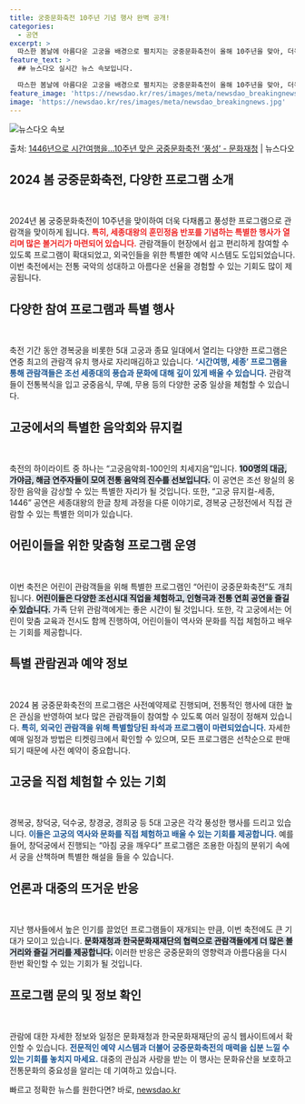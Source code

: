 ```yaml
---
title: 궁중문화축전 10주년 기념 행사 완벽 공개!
categories:
  - 공연
excerpt: >
  따스한 봄날에 아름다운 고궁을 배경으로 펼치지는 궁중문화축전이 올해 10주년을 맞아, 더욱 풍성한 프로그램으…
feature_text: >
  ## 뉴스다오 실시간 뉴스 속보입니다.

  따스한 봄날에 아름다운 고궁을 배경으로 펼치지는 궁중문화축전이 올해 10주년을 맞아, 더욱 풍성한 프로그램으…
feature_image: 'https://newsdao.kr/res/images/meta/newsdao_breakingnews.jpg'
image: 'https://newsdao.kr/res/images/meta/newsdao_breakingnews.jpg'
---
```


![뉴스다오 속보](https://newsdao.kr/res/images/meta/newsdao_breakingnews.jpg)

<p>출처: <a href="https://newsdao.kr/3513" rel="dofollow">1446년으로 시간여행을…10주년 맞은 궁중문화축전 ‘풍성’ - 문화재청</a> | 뉴스다오</p>

<h2 data-ke-size="size26">2024 봄 궁중문화축전, 다양한 프로그램 소개</h2>

<p data-ke-size="size16">&nbsp;</p>

2024년 봄 궁중문화축전이 10주년을 맞이하여 더욱 다채롭고 풍성한 프로그램으로 관람객을 맞이하게 됩니다. <b><span style="color: #ee2323;">특히, 세종대왕의 훈민정음 반포를 기념하는 특별한 행사가 열리며 많은 볼거리가 마련되어 있습니다.</span></b> 관람객들이 현장에서 쉽고 편리하게 참여할 수 있도록 프로그램이 확대되었고, 외국인들을 위한 특별한 예약 시스템도 도입되었습니다. 이번 축전에서는 전통 국악의 성대하고 아름다운 선율을 경험할 수 있는 기회도 많이 제공됩니다.

<h2 data-ke-size="size26">다양한 참여 프로그램과 특별 행사</h2>

<p data-ke-size="size16">&nbsp;</p>

축전 기간 동안 경복궁을 비롯한 5대 고궁과 종묘 일대에서 열리는 다양한 프로그램은 연중 최고의 관람객 유치 행사로 자리매김하고 있습니다. <b><span style="color: #1a5490;">‘시간여행, 세종’ 프로그램을 통해 관람객들은 조선 세종대의 풍습과 문화에 대해 깊이 있게 배울 수 있습니다.</span></b> 관람객들이 전통복식을 입고 궁중음식, 무예, 무용 등의 다양한 궁중 일상을 체험할 수 있습니다. 

<h2 data-ke-size="size26">고궁에서의 특별한 음악회와 뮤지컬</h2>

<p data-ke-size="size16">&nbsp;</p>

축전의 하이라이트 중 하나는 “고궁음악회-100인의 치세지음”입니다. <b><span style="background-color: #21538527;">100명의 대금, 가야금, 해금 연주자들이 모여 전통 음악의 진수를 선보입니다.</span></b> 이 공연은 조선 왕실의 웅장한 음악을 감상할 수 있는 특별한 자리가 될 것입니다. 또한, “고궁 뮤지컬-세종, 1446” 공연은 세종대왕의 한글 창제 과정을 다룬 이야기로, 경복궁 근정전에서 직접 관람할 수 있는 특별한 의미가 있습니다.

<h2 data-ke-size="size26">어린이들을 위한 맞춤형 프로그램 운영</h2>

<p data-ke-size="size16">&nbsp;</p>

이번 축전은 어린이 관람객들을 위해 특별한 프로그램인 “어린이 궁중문화축전”도 개최됩니다. <b><span style="background-color: #21538527;">어린이들은 다양한 조선시대 직업을 체험하고, 인형극과 전통 연희 공연을 즐길 수 있습니다.</span></b> 가족 단위 관람객에게는 좋은 시간이 될 것입니다. 또한, 각 고궁에서는 어린이 맞춤 교육과 전시도 함께 진행하여, 어린이들이 역사와 문화를 직접 체험하고 배우는 기회를 제공합니다.

<h2 data-ke-size="size26">특별 관람권과 예약 정보</h2>

<p data-ke-size="size16">&nbsp;</p>

2024 봄 궁중문화축전의 프로그램은 사전예약제로 진행되며, 전통적인 행사에 대한 높은 관심을 반영하여 보다 많은 관람객들이 참여할 수 있도록 여러 일정이 정해져 있습니다. <b><span style="color: #1a5490;">특히, 외국인 관람객을 위해 특별할당된 좌석과 프로그램이 마련되었습니다.</span></b> 자세한 예매 일정과 방법은 티켓링크에서 확인할 수 있으며, 모든 프로그램은 선착순으로 판매되기 때문에 사전 예약이 중요합니다.

<h2 data-ke-size="size26">고궁을 직접 체험할 수 있는 기회</h2>

<p data-ke-size="size16">&nbsp;</p>

경복궁, 창덕궁, 덕수궁, 창경궁, 경희궁 등 5대 고궁은 각각 풍성한 행사를 드리고 있습니다. <b><span style="color: #1a5490;">이들은 고궁의 역사와 문화를 직접 체험하고 배울 수 있는 기회를 제공합니다.</span></b> 예를 들어, 창덕궁에서 진행되는 “아침 궁을 깨우다” 프로그램은 조용한 아침의 분위기 속에서 궁을 산책하며 특별한 해설을 들을 수 있습니다.

<h2 data-ke-size="size26">언론과 대중의 뜨거운 반응</h2>

<p data-ke-size="size16">&nbsp;</p>

지난 행사들에서 높은 인기를 끌었던 프로그램들이 재개되는 만큼, 이번 축전에도 큰 기대가 모이고 있습니다. <b><span style="background-color: #21538527;">문화재청과 한국문화재재단의 협력으로 관람객들에게 더 많은 볼거리와 즐길 거리를 제공합니다.</span></b> 이러한 반응은 궁중문화의 영향력과 아름다움을 다시 한번 확인할 수 있는 기회가 될 것입니다.

<h2 data-ke-size="size26">프로그램 문의 및 정보 확인</h2>

<p data-ke-size="size16">&nbsp;</p>

관람에 대한 자세한 정보와 일정은 문화재청과 한국문화재재단의 공식 웹사이트에서 확인할 수 있습니다. <b><span style="color: #1a5490;">전문적인 예약 시스템과 더불어 궁중문화축전의 매력을 십분 느낄 수 있는 기회를 놓치지 마세요.</span></b> 대중의 관심과 사랑을 받는 이 행사는 문화유산을 보호하고 전통문화의 중요성을 알리는 데 기여하고 있습니다.

<p data-ke-size="size16"></p> 

빠르고 정확한 뉴스를 원한다면? 바로, <a href="https://newsdao.kr" rel="dofollow">newsdao.kr</a>


